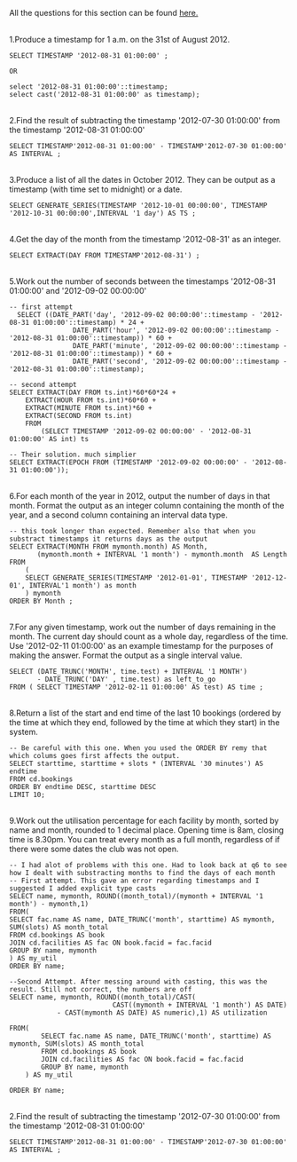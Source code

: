 All the questions for this section can be found [here.](https://pgexercises.com/questions/date/)

\
1.Produce a timestamp for 1 a.m. on the 31st of August 2012.
```
SELECT TIMESTAMP '2012-08-31 01:00:00' ;

OR

select '2012-08-31 01:00:00'::timestamp;
select cast('2012-08-31 01:00:00' as timestamp);
```
\
2.Find the result of subtracting the timestamp '2012-07-30 01:00:00' from the timestamp '2012-08-31 01:00:00'
```
SELECT TIMESTAMP'2012-08-31 01:00:00' - TIMESTAMP'2012-07-30 01:00:00' AS INTERVAL ;

```
\
3.Produce a list of all the dates in October 2012. They can be output as a timestamp (with time set to midnight) or a date.
```
SELECT GENERATE_SERIES(TIMESTAMP '2012-10-01 00:00:00', TIMESTAMP '2012-10-31 00:00:00',INTERVAL '1 day') AS TS ;
```

\
4.Get the day of the month from the timestamp '2012-08-31' as an integer.
```
SELECT EXTRACT(DAY FROM TIMESTAMP'2012-08-31') ;
```

\
5.Work out the number of seconds between the timestamps '2012-08-31 01:00:00' and '2012-09-02 00:00:00'
```
-- first attempt
  SELECT ((DATE_PART('day', '2012-09-02 00:00:00'::timestamp - '2012-08-31 01:00:00'::timestamp) * 24 + 
                DATE_PART('hour', '2012-09-02 00:00:00'::timestamp - '2012-08-31 01:00:00'::timestamp)) * 60 +
                DATE_PART('minute', '2012-09-02 00:00:00'::timestamp - '2012-08-31 01:00:00'::timestamp)) * 60 +
                DATE_PART('second', '2012-09-02 00:00:00'::timestamp - '2012-08-31 01:00:00'::timestamp);
                
-- second attempt
SELECT EXTRACT(DAY FROM ts.int)*60*60*24 +
	EXTRACT(HOUR FROM ts.int)*60*60 + 
	EXTRACT(MINUTE FROM ts.int)*60 +
	EXTRACT(SECOND FROM ts.int)
	FROM
		(SELECT TIMESTAMP '2012-09-02 00:00:00' - '2012-08-31 01:00:00' AS int) ts
		
-- Their solution. much simplier
SELECT EXTRACT(EPOCH FROM (TIMESTAMP '2012-09-02 00:00:00' - '2012-08-31 01:00:00')); 

```
\
6.For each month of the year in 2012, output the number of days in that month. Format the output as an integer column containing the month of the year, and a second column containing an interval data type.
```
-- this took longer than expected. Remember also that when you substract timestamps it returns days as the output
SELECT EXTRACT(MONTH FROM mymonth.month) AS Month,
       (mymonth.month + INTERVAL '1 month') - mymonth.month  AS Length
FROM
	(
	SELECT GENERATE_SERIES(TIMESTAMP '2012-01-01', TIMESTAMP '2012-12-01', INTERVAL'1 month') as month
	) mymonth
ORDER BY Month ;

```

\
7.For any given timestamp, work out the number of days remaining in the month. The current day should count as a whole day, regardless of the time. Use '2012-02-11 01:00:00' as an example timestamp for the purposes of making the answer. Format the output as a single interval value.
```
SELECT (DATE_TRUNC('MONTH', time.test) + INTERVAL '1 MONTH')
       - DATE_TRUNC('DAY' , time.test) as left_to_go
FROM ( SELECT TIMESTAMP '2012-02-11 01:00:00' AS test) AS time ;
```
\
8.Return a list of the start and end time of the last 10 bookings (ordered by the time at which they end, followed by the time at which they start) in the system.
```
-- Be careful with this one. When you used the ORDER BY remy that which colums goes first affects the output.
SELECT starttime, starttime + slots * (INTERVAL '30 minutes') AS endtime
FROM cd.bookings
ORDER BY endtime DESC, starttime DESC 
LIMIT 10;
```

\
9.Work out the utilisation percentage for each facility by month, sorted by name and month, rounded to 1 decimal place. Opening time is 8am, closing time is 8.30pm. You can treat every month as a full month, regardless of if there were some dates the club was not open.
```
-- I had alot of problems with this one. Had to look back at q6 to see how I dealt with substracting months to find the days of each month
-- First attempt. This gave an error regarding timestamps and I suggested I added explicit type casts
SELECT name, mymonth, ROUND((month_total)/(mymonth + INTERVAL '1 month') - mymonth,1)
FROM(
SELECT fac.name AS name, DATE_TRUNC('month', starttime) AS mymonth, SUM(slots) AS month_total 
FROM cd.bookings AS book
JOIN cd.facilities AS fac ON book.facid = fac.facid
GROUP BY name, mymonth
) AS my_util
ORDER BY name;

--Second Attempt. After messing around with casting, this was the result. Still not correct, the numbers are off
SELECT name, mymonth, ROUND((month_total)/CAST(
                          CAST((mymonth + INTERVAL '1 month') AS DATE)
			- CAST(mymonth AS DATE) AS numeric),1) AS utilization

FROM(
		SELECT fac.name AS name, DATE_TRUNC('month', starttime) AS mymonth, SUM(slots) AS month_total 
		FROM cd.bookings AS book
		JOIN cd.facilities AS fac ON book.facid = fac.facid
		GROUP BY name, mymonth
    ) AS my_util
	
ORDER BY name;

```
\
2.Find the result of subtracting the timestamp '2012-07-30 01:00:00' from the timestamp '2012-08-31 01:00:00'
```
SELECT TIMESTAMP'2012-08-31 01:00:00' - TIMESTAMP'2012-07-30 01:00:00' AS INTERVAL ;

```

